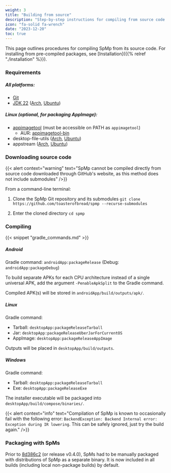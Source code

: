 ```yaml
---
weight: 3
title: "Building from source"
description: "Step-by-step instructions for compiling from source code for each platform"
icon: "fa-solid fa-wrench"
date: "2023-12-20"
toc: true
---
```


This page outlines procedures for compiling SpMp from its source code. For installing from pre-compiled packages, see [Installation]({{% relref "./installation" %}}).

### Requirements

##### All platforms:
- [Git](https://git-scm.com/download/)
- [JDK 22](https://www.oracle.com/java/technologies/downloads/#java22) ([Arch](https://archlinux.org/packages/extra/x86_64/jre-openjdk/), [Ubuntu](https://packages.ubuntu.com/mantic/openjdk-22-jre))

##### Linux (optional, for packaging AppImage):
- [appimagetool](https://github.com/AppImage/appimagetool/releases/) (must be accessible on PATH as `appimagetool`)
    - AUR: [appimagetool-bin](https://aur.archlinux.org/packages/appimagetool-bin)
- desktop-file-utils ([Arch](https://archlinux.org/packages/extra/x86_64/desktop-file-utils/), [Ubuntu](https://packages.ubuntu.com/desktop-file-utils))
- appstream ([Arch](https://archlinux.org/packages/extra/x86_64/appstream/), [Ubuntu](https://packages.ubuntu.com/search?keywords=appstream))

### Downloading source code

{{< alert context="warning" text="SpMp cannot be compiled directly from source code downloaded through GitHub's website, as this method does not include submodules" />}}

From a command-line terminal:

1. Clone the SpMp Git repository and its submodules
`git clone https://github.com/toasterofbread/spmp --recurse-submodules`

2. Enter the cloned directory `cd spmp`

### Compiling

{{< snippet "gradle_commands.md" >}}

##### Android

Gradle command: `androidApp:packageRelease` (Debug: `androidApp:packageDebug`)

To build separate APKs for each CPU architecture instead of a single universal APK, add the argument `-PenableApkSplit` to the Gradle command.

Compiled APK(s) will be stored in `androidApp/build/outputs/apk/`.

##### Linux

Gradle command:
- Tarball: `desktopApp:packageReleaseTarball`
- Jar: `desktopApp:packageReleaseUberJarForCurrentOS`
- AppImage: `desktopApp:packageReleaseAppImage`

Outputs will be placed in `desktopApp/build/outputs`.

##### Windows

Gradle command:
- Tarball: `desktopApp:packageReleaseTarball`
- Exe: `desktopApp:packageReleaseExe`

The installer executable will be packaged into `desktopApp/build/compose/binaries/`.

{{< alert context="info" text="Compilation of SpMp is known to occasionally fail with the following error: `BackendException: Backend Internal error: Exception during IR lowering`. This can be safely ignored, just try the build again." />}}

### Packaging with SpMs

Prior to [8d386c2](https://github.com/toasterofbread/spmp/commit/8d386c23412b469fa0cdf9c37793cf4c4b4231b6) (or release v0.4.0), SpMs had to be manually packaged with distributions of SpMp as a separate binary. It is now included in all builds (including local non-package builds) by default.
